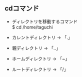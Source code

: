 ## cdコマンド
- ディレクトリを移動するコマンド  
$ cd /home/taguchi

- カレントディレクトリ → 「.」
- 親ディレクトリ → 「..」
- ホームディレクトリ → 「~」
- ルートディレクトリ → 「/」
